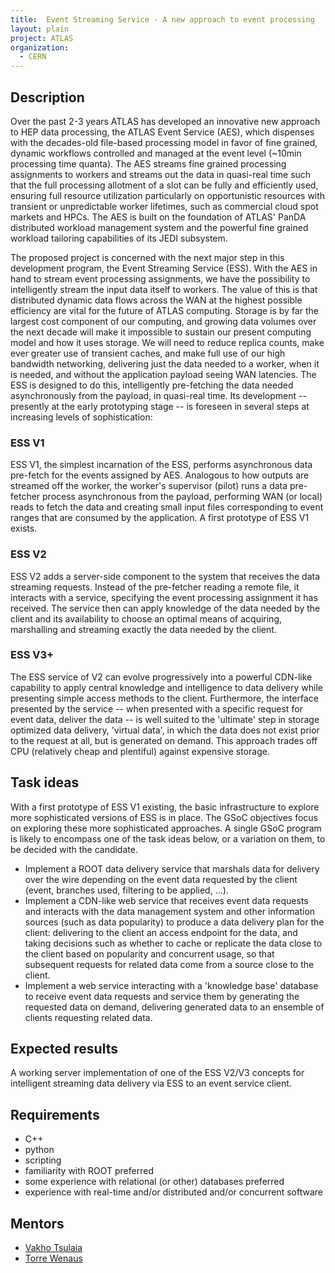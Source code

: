 ```yaml
---
title:  Event Streaming Service - A new approach to event processing
layout: plain
project: ATLAS
organization:
  - CERN
---
```


## Description

Over the past 2-3 years ATLAS has developed an innovative new approach to HEP data processing, the ATLAS Event Service (AES), which dispenses with the decades-old file-based processing model in favor of fine grained, dynamic workflows controlled and managed at the event level (~10min processing time quanta). The AES streams fine grained processing assignments to workers and streams out the data in quasi-real time such that the full processing allotment of a slot can be fully and efficiently used, ensuring full resource utilization particularly on opportunistic resources with transient or unpredictable worker lifetimes, such as commercial cloud spot markets and HPCs. The AES is built on the foundation of ATLAS' PanDA distributed workload management system and the powerful fine grained workload tailoring capabilities of its JEDI subsystem.

The proposed project is concerned with the next major step in this development program, the Event Streaming Service (ESS). With the AES in hand to stream event processing assignments, we have the possibility to intelligently stream the input data itself to workers. The value of this is that distributed dynamic data flows across the WAN at the highest possible efficiency are vital for the future of ATLAS computing. Storage is by far the largest cost component of our computing, and growing data volumes over the next decade will make it impossible to sustain our present computing model and how it uses storage. We will need to reduce replica counts, make ever greater use of transient caches, and make full use of our high bandwidth networking, delivering just the data needed to a worker, when it is needed, and without the application payload seeing WAN latencies. The ESS is designed to do this, intelligently pre-fetching the data needed asynchronously from the payload, in quasi-real time. Its development -- presently at the early prototyping stage -- is foreseen in several steps at increasing levels of sophistication:

### ESS V1

ESS V1, the simplest incarnation of the ESS, performs asynchronous data pre-fetch for the events assigned by AES. Analogous to how outputs are streamed off the worker, the worker's supervisor (pilot) runs a data pre-fetcher process asynchronous from the payload, performing WAN (or local) reads to fetch the data and creating small input files corresponding to event ranges that are consumed by the application. A first prototype of ESS V1 exists.

### ESS V2

ESS V2 adds a server-side component to the system that receives the data streaming requests. Instead of the pre-fetcher reading a remote file, it interacts with a service, specifying the event processing assignment it has received. The service then can apply knowledge of the data needed by the client and its availability to choose an optimal means of acquiring, marshalling and streaming exactly the data needed by the client.

### ESS V3+

The ESS service of V2 can evolve progressively into a powerful CDN-like capability to apply central knowledge and intelligence to data delivery while presenting simple access methods to the client. Furthermore, the interface presented by the service -- when presented with a specific request for event data, deliver the data -- is well suited to the 'ultimate' step in storage optimized data delivery, 'virtual data', in which the data does not exist prior to the request at all, but is generated on demand. This approach trades off CPU (relatively cheap and plentiful) against expensive storage.

## Task ideas

With a first prototype of ESS V1 existing, the basic infrastructure to explore more sophisticated versions of ESS is in place. The GSoC objectives focus on exploring these more sophisticated approaches. A single GSoC program is likely to encompass one of the task ideas below, or a variation on them, to be decided with the candidate.

- Implement a ROOT data delivery service that marshals data for delivery over the wire depending on the event data requested by the client (event, branches used, filtering to be applied, ...).
- Implement a CDN-like web service that receives event data requests and interacts with the data management system and other information sources (such as data popularity) to produce a data delivery plan for the client: delivering to the client an access endpoint for the data, and taking decisions such as whether to cache or replicate the data close to the client based on popularity and concurrent usage, so that subsequent requests for related data come from a source close to the client.
- Implement a web service interacting with a 'knowledge base' database to receive event data requests and service them by generating the requested data on demand, delivering generated data to an ensemble of clients requesting related data.

## Expected results

A working server implementation of one of the ESS V2/V3 concepts for intelligent streaming data delivery via ESS to an event service client.

## Requirements

- C++
- python
- scripting
- familiarity with ROOT preferred
- some experience with relational (or other) databases preferred
- experience with real-time and/or distributed and/or concurrent software

## Mentors

 * [Vakho Tsulaia](mailto:tsulaia@cern.ch)
 * [Torre Wenaus](mailto:wenaus@gmail.com)
